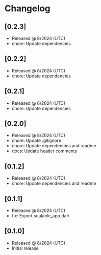 # Changelog

## [0.2.3]

- Released @ 8/2024 (UTC)
- chore: Update dependencies

## [0.2.2]

- Released @ 8/2024 (UTC)
- chore: Update dependencies

## [0.2.1]

- Released @ 8/2024 (UTC)
- chore: Update dependencies

## [0.2.0]

- Released @ 8/2024 (UTC)
- chore: Update .gitignore
- chore: Update dependencies and readme
- docs: Update header comments

## [0.1.2]

- Released @ 8/2024 (UTC)
- chore: Update dependencies and readme

## [0.1.1]

- Released @ 8/2024 (UTC)
- fix: Export scalable_app.dart

## [0.1.0]

- Released @ 8/2024 (UTC)
- Initial release
